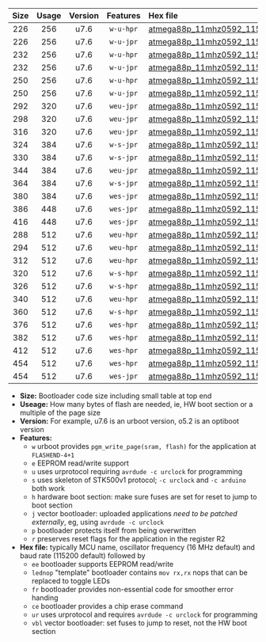|Size|Usage|Version|Features|Hex file|
|:-:|:-:|:-:|:-:|:--|
|226|256|u7.6|`w-u-hpr`|[atmega88p_11mhz0592_115200bps_ur.hex](https://raw.githubusercontent.com/stefanrueger/urboot/main//atmega88p_11mhz0592_115200bps_ur.hex)|
|226|256|u7.6|`w-u-jpr`|[atmega88p_11mhz0592_115200bps_ur_vbl.hex](https://raw.githubusercontent.com/stefanrueger/urboot/main//atmega88p_11mhz0592_115200bps_ur_vbl.hex)|
|232|256|u7.6|`w-u-hpr`|[atmega88p_11mhz0592_115200bps_lednop_ur.hex](https://raw.githubusercontent.com/stefanrueger/urboot/main//atmega88p_11mhz0592_115200bps_lednop_ur.hex)|
|232|256|u7.6|`w-u-jpr`|[atmega88p_11mhz0592_115200bps_lednop_ur_vbl.hex](https://raw.githubusercontent.com/stefanrueger/urboot/main//atmega88p_11mhz0592_115200bps_lednop_ur_vbl.hex)|
|250|256|u7.6|`w-u-hpr`|[atmega88p_11mhz0592_115200bps_lednop_fr_ur.hex](https://raw.githubusercontent.com/stefanrueger/urboot/main//atmega88p_11mhz0592_115200bps_lednop_fr_ur.hex)|
|250|256|u7.6|`w-u-jpr`|[atmega88p_11mhz0592_115200bps_lednop_fr_ur_vbl.hex](https://raw.githubusercontent.com/stefanrueger/urboot/main//atmega88p_11mhz0592_115200bps_lednop_fr_ur_vbl.hex)|
|292|320|u7.6|`weu-jpr`|[atmega88p_11mhz0592_115200bps_ee_ur_vbl.hex](https://raw.githubusercontent.com/stefanrueger/urboot/main//atmega88p_11mhz0592_115200bps_ee_ur_vbl.hex)|
|298|320|u7.6|`weu-jpr`|[atmega88p_11mhz0592_115200bps_ee_lednop_ur_vbl.hex](https://raw.githubusercontent.com/stefanrueger/urboot/main//atmega88p_11mhz0592_115200bps_ee_lednop_ur_vbl.hex)|
|316|320|u7.6|`weu-jpr`|[atmega88p_11mhz0592_115200bps_ee_lednop_fr_ur_vbl.hex](https://raw.githubusercontent.com/stefanrueger/urboot/main//atmega88p_11mhz0592_115200bps_ee_lednop_fr_ur_vbl.hex)|
|324|384|u7.6|`w-s-jpr`|[atmega88p_11mhz0592_115200bps_vbl.hex](https://raw.githubusercontent.com/stefanrueger/urboot/main//atmega88p_11mhz0592_115200bps_vbl.hex)|
|330|384|u7.6|`w-s-jpr`|[atmega88p_11mhz0592_115200bps_lednop_vbl.hex](https://raw.githubusercontent.com/stefanrueger/urboot/main//atmega88p_11mhz0592_115200bps_lednop_vbl.hex)|
|344|384|u7.6|`weu-jpr`|[atmega88p_11mhz0592_115200bps_ee_lednop_fr_ce_ur_vbl.hex](https://raw.githubusercontent.com/stefanrueger/urboot/main//atmega88p_11mhz0592_115200bps_ee_lednop_fr_ce_ur_vbl.hex)|
|364|384|u7.6|`w-s-jpr`|[atmega88p_11mhz0592_115200bps_lednop_fr_vbl.hex](https://raw.githubusercontent.com/stefanrueger/urboot/main//atmega88p_11mhz0592_115200bps_lednop_fr_vbl.hex)|
|380|384|u7.6|`wes-jpr`|[atmega88p_11mhz0592_115200bps_ee_vbl.hex](https://raw.githubusercontent.com/stefanrueger/urboot/main//atmega88p_11mhz0592_115200bps_ee_vbl.hex)|
|386|448|u7.6|`wes-jpr`|[atmega88p_11mhz0592_115200bps_ee_lednop_vbl.hex](https://raw.githubusercontent.com/stefanrueger/urboot/main//atmega88p_11mhz0592_115200bps_ee_lednop_vbl.hex)|
|416|448|u7.6|`wes-jpr`|[atmega88p_11mhz0592_115200bps_ee_lednop_fr_vbl.hex](https://raw.githubusercontent.com/stefanrueger/urboot/main//atmega88p_11mhz0592_115200bps_ee_lednop_fr_vbl.hex)|
|288|512|u7.6|`weu-hpr`|[atmega88p_11mhz0592_115200bps_ee_ur.hex](https://raw.githubusercontent.com/stefanrueger/urboot/main//atmega88p_11mhz0592_115200bps_ee_ur.hex)|
|294|512|u7.6|`weu-hpr`|[atmega88p_11mhz0592_115200bps_ee_lednop_ur.hex](https://raw.githubusercontent.com/stefanrueger/urboot/main//atmega88p_11mhz0592_115200bps_ee_lednop_ur.hex)|
|312|512|u7.6|`weu-hpr`|[atmega88p_11mhz0592_115200bps_ee_lednop_fr_ur.hex](https://raw.githubusercontent.com/stefanrueger/urboot/main//atmega88p_11mhz0592_115200bps_ee_lednop_fr_ur.hex)|
|320|512|u7.6|`w-s-hpr`|[atmega88p_11mhz0592_115200bps.hex](https://raw.githubusercontent.com/stefanrueger/urboot/main//atmega88p_11mhz0592_115200bps.hex)|
|326|512|u7.6|`w-s-hpr`|[atmega88p_11mhz0592_115200bps_lednop.hex](https://raw.githubusercontent.com/stefanrueger/urboot/main//atmega88p_11mhz0592_115200bps_lednop.hex)|
|340|512|u7.6|`weu-hpr`|[atmega88p_11mhz0592_115200bps_ee_lednop_fr_ce_ur.hex](https://raw.githubusercontent.com/stefanrueger/urboot/main//atmega88p_11mhz0592_115200bps_ee_lednop_fr_ce_ur.hex)|
|360|512|u7.6|`w-s-hpr`|[atmega88p_11mhz0592_115200bps_lednop_fr.hex](https://raw.githubusercontent.com/stefanrueger/urboot/main//atmega88p_11mhz0592_115200bps_lednop_fr.hex)|
|376|512|u7.6|`wes-hpr`|[atmega88p_11mhz0592_115200bps_ee.hex](https://raw.githubusercontent.com/stefanrueger/urboot/main//atmega88p_11mhz0592_115200bps_ee.hex)|
|382|512|u7.6|`wes-hpr`|[atmega88p_11mhz0592_115200bps_ee_lednop.hex](https://raw.githubusercontent.com/stefanrueger/urboot/main//atmega88p_11mhz0592_115200bps_ee_lednop.hex)|
|412|512|u7.6|`wes-hpr`|[atmega88p_11mhz0592_115200bps_ee_lednop_fr.hex](https://raw.githubusercontent.com/stefanrueger/urboot/main//atmega88p_11mhz0592_115200bps_ee_lednop_fr.hex)|
|454|512|u7.6|`wes-hpr`|[atmega88p_11mhz0592_115200bps_ee_lednop_fr_ce.hex](https://raw.githubusercontent.com/stefanrueger/urboot/main//atmega88p_11mhz0592_115200bps_ee_lednop_fr_ce.hex)|
|454|512|u7.6|`wes-jpr`|[atmega88p_11mhz0592_115200bps_ee_lednop_fr_ce_vbl.hex](https://raw.githubusercontent.com/stefanrueger/urboot/main//atmega88p_11mhz0592_115200bps_ee_lednop_fr_ce_vbl.hex)|

- **Size:** Bootloader code size including small table at top end
- **Useage:** How many bytes of flash are needed, ie, HW boot section or a multiple of the page size
- **Version:** For example, u7.6 is an urboot version, o5.2 is an optiboot version
- **Features:**
  + `w` urboot provides `pgm_write_page(sram, flash)` for the application at `FLASHEND-4+1`
  + `e` EEPROM read/write support
  + `u` uses urprotocol requiring `avrdude -c urclock` for programming
  + `s` uses skeleton of STK500v1 protocol; `-c urclock` and `-c arduino` both work
  + `h` hardware boot section: make sure fuses are set for reset to jump to boot section
  + `j` vector bootloader: uploaded applications *need to be patched externally*, eg, using `avrdude -c urclock`
  + `p` bootloader protects itself from being overwritten
  + `r` preserves reset flags for the application in the register R2
- **Hex file:** typically MCU name, oscillator frequency (16 MHz default) and baud rate (115200 default) followed by
  + `ee` bootloader supports EEPROM read/write
  + `lednop` "template" bootloader contains `mov rx,rx` nops that can be replaced to toggle LEDs
  + `fr` bootloader provides non-essential code for smoother error handing
  + `ce` bootloader provides a chip erase command
  + `ur` uses urprotocol and requires `avrdude -c urclock` for programming
  + `vbl` vector bootloader: set fuses to jump to reset, not the HW boot section
